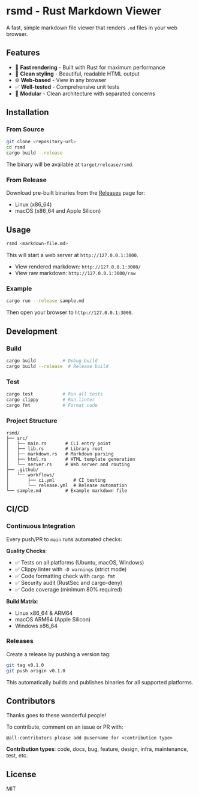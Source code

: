 # rsmd - Rust Markdown Viewer

A fast, simple markdown file viewer that renders `.md` files in your web browser.

## Features

- 🚀 **Fast rendering** - Built with Rust for maximum performance
- 🎨 **Clean styling** - Beautiful, readable HTML output
- 🌐 **Web-based** - View in any browser
- ✅ **Well-tested** - Comprehensive unit tests
- 🔧 **Modular** - Clean architecture with separated concerns

## Installation

### From Source

```bash
git clone <repository-url>
cd rsmd
cargo build --release
```

The binary will be available at `target/release/rsmd`.

### From Release

Download pre-built binaries from the [Releases](../../releases) page for:
- Linux (x86_64)
- macOS (x86_64 and Apple Silicon)

## Usage

```bash
rsmd <markdown-file.md>
```

This will start a web server at `http://127.0.0.1:3000`.

- View rendered markdown: `http://127.0.0.1:3000/`
- View raw markdown: `http://127.0.0.1:3000/raw`

### Example

```bash
cargo run --release sample.md
```

Then open your browser to `http://127.0.0.1:3000`.

## Development

### Build

```bash
cargo build          # Debug build
cargo build --release  # Release build
```

### Test

```bash
cargo test           # Run all tests
cargo clippy         # Run linter
cargo fmt            # Format code
```

### Project Structure

```
rsmd/
├── src/
│   ├── main.rs       # CLI entry point
│   ├── lib.rs        # Library root
│   ├── markdown.rs   # Markdown parsing
│   ├── html.rs       # HTML template generation
│   └── server.rs     # Web server and routing
├── .github/
│   └── workflows/
│       ├── ci.yml       # CI testing
│       └── release.yml  # Release automation
└── sample.md         # Example markdown file
```

## CI/CD

### Continuous Integration
Every push/PR to `main` runs automated checks:

**Quality Checks**:
- ✅ Tests on all platforms (Ubuntu, macOS, Windows)
- ✅ Clippy linter with `-D warnings` (strict mode)
- ✅ Code formatting check with `cargo fmt`
- ✅ Security audit (RustSec and cargo-deny)
- ✅ Code coverage (minimum 80% required)

**Build Matrix**:
- Linux x86_64 & ARM64
- macOS ARM64 (Apple Silicon)
- Windows x86_64

### Releases
Create a release by pushing a version tag:

```bash
git tag v0.1.0
git push origin v0.1.0
```

This automatically builds and publishes binaries for all supported platforms.

## Contributors

<!-- ALL-CONTRIBUTORS-BADGE:START - Do not remove or modify this section -->
<!-- ALL-CONTRIBUTORS-BADGE:END -->

<!-- ALL-CONTRIBUTORS-LIST:START - Do not remove or modify this section -->
<!-- prettier-ignore-start -->
<!-- markdownlint-disable -->
<!-- ALL-CONTRIBUTORS-LIST:END -->

Thanks goes to these wonderful people!

To contribute, comment on an issue or PR with:
```
@all-contributors please add @username for <contribution type>
```

**Contribution types**: code, docs, bug, feature, design, infra, maintenance, test, etc.

## License

MIT
